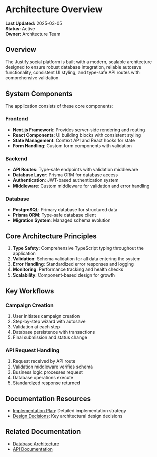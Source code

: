 # Architecture Overview

**Last Updated:** 2025-03-05  
**Status:** Active  
**Owner:** Architecture Team

## Overview

The Justify.social platform is built with a modern, scalable architecture designed to ensure robust database integration, reliable autosave functionality, consistent UI styling, and type-safe API routes with comprehensive validation.

## System Components

The application consists of these core components:

### Frontend

- **Next.js Framework**: Provides server-side rendering and routing
- **React Components**: UI building blocks with consistent styling
- **State Management**: Context API and React hooks for state
- **Form Handling**: Custom form components with validation

### Backend

- **API Routes**: Type-safe endpoints with validation middleware
- **Database Layer**: Prisma ORM for database access
- **Authentication**: JWT-based authentication system
- **Middleware**: Custom middleware for validation and error handling

### Database

- **PostgreSQL**: Primary database for structured data
- **Prisma ORM**: Type-safe database client
- **Migration System**: Managed schema evolution

## Core Architecture Principles

1. **Type Safety**: Comprehensive TypeScript typing throughout the application
2. **Validation**: Schema validation for all data entering the system
3. **Error Handling**: Standardized error responses and logging
4. **Monitoring**: Performance tracking and health checks
5. **Scalability**: Component-based design for growth

## Key Workflows

### Campaign Creation

1. User initiates campaign creation
2. Step-by-step wizard with autosave
3. Validation at each step
4. Database persistence with transactions
5. Final submission and status change

### API Request Handling

1. Request received by API route
2. Validation middleware verifies schema
3. Business logic processes request
4. Database operations execute
5. Standardized response returned

## Documentation Resources

- [Implementation Plan](./implementation-plan.md): Detailed implementation strategy
- [Design Decisions](./design.md): Key architectural design decisions

## Related Documentation

- [Database Architecture](../database/overview.md)
- [API Documentation](../apis/overview.md)
